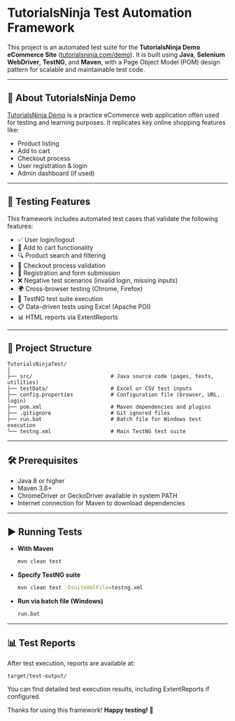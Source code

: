 # TutorialsNinja Test Automation Framework

This project is an automated test suite for the **TutorialsNinja Demo eCommerce Site** ([tutorialsninja.com/demo](https://tutorialsninja.com/demo/)). It is built using **Java**, **Selenium WebDriver**, **TestNG**, and **Maven**, with a Page Object Model (POM) design pattern for scalable and maintainable test code.

---

## 📝 About TutorialsNinja Demo

[TutorialsNinja Demo](https://tutorialsninja.com/demo/) is a practice eCommerce web application often used for testing and learning purposes. It replicates key online shopping features like:

* Product listing
* Add to cart
* Checkout process
* User registration & login
* Admin dashboard (if used)

---

## 🧪 Testing Features

This framework includes automated test cases that validate the following features:

* ✅ User login/logout
* 🛒 Add to cart functionality
* 🔍 Product search and filtering
* 🧾 Checkout process validation
* 📝 Registration and form submission
* ❌ Negative test scenarios (invalid login, missing inputs)
* 🌍 Cross-browser testing (Chrome, Firefox)
* 🧪 TestNG test suite execution
* 📋 Data-driven tests using Excel (Apache POI)
* 📊 HTML reports via ExtentReports

---

## 📁 Project Structure

```
TutorialsNinjaTest/
│
├── src/                         # Java source code (pages, tests, utilities)
├── testData/                    # Excel or CSV test inputs
├── config.properties            # Configuration file (browser, URL, login)
├── pom.xml                      # Maven dependencies and plugins
├── .gitignore                   # Git ignored files
├── run.bat                      # Batch file for Windows test execution
└── testng.xml                   # Main TestNG test suite
```

---

## 🛠️ Prerequisites

* Java 8 or higher
* Maven 3.6+
* ChromeDriver or GeckoDriver available in system PATH
* Internet connection for Maven to download dependencies

---

## ▶️ Running Tests

* **With Maven**

  ```bash
  mvn clean test
  ```

* **Specify TestNG suite**

  ```bash
  mvn clean test -DsuiteXmlFile=testng.xml
  ```

* **Run via batch file (Windows)**

  ```bash
  run.bat
  ```

---

## 📊 Test Reports

After test execution, reports are available at:

```
target/test-output/
```

You can find detailed test execution results, including ExtentReports if configured.


Thanks for using this framework!
**Happy testing! 🚀**
